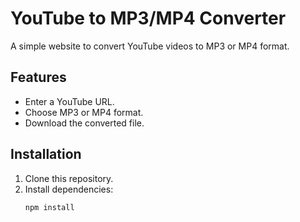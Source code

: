 # YouTube to MP3/MP4 Converter

A simple website to convert YouTube videos to MP3 or MP4 format.

## Features
- Enter a YouTube URL.
- Choose MP3 or MP4 format.
- Download the converted file.

## Installation

1. Clone this repository.
2. Install dependencies:
   ```bash
   npm install